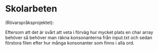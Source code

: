 # Skolarbeten

(Rövarspråksprojektet):

Eftersom att det är svårt att veta i förväg hur mycket plats en char array behöver så behöver man räkna konsonanterna från input.txt och sedan förstora filen efter hur många konsonanter som finns i alla ord.  
